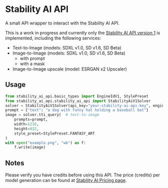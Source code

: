 # Stability AI API

A small API wrapper to interact with the Stability AI API.

This is a work in progress and currently only the
[Stability AI API version 1](https://platform.stability.ai/docs/api-reference#tag/Text-to-Image)
is implemented, including the following services:

* Text-to-Image (models: SDXL v1.0, SD v1.6, SD Beta)
* Image-to-Image (models: SDXL v1.0, SD v1.6, SD Beta)
  * with prompt
  * with a mask
* Image-to-Image upscale (model: ESRGAN x2 Upscaler)

## Usage

```python
from stability_ai_api.basic_types import EngineIdV1, StylePreset
from stability_ai_api.stability_ai_api import StabilityAiV1Solver
solver = StabilityAiV1Solver(api_key="your-stability-ai-api-key", engine_id=EngineIdV1.SDXL_10)
prompt = {"text": "a dog with funny hat holding a baseball bat"}
image = solver.tti_query(  # text-to-image
    prompts=prompt,
    width=1216,
    height=832,
    style_preset=StylePreset.FANTASY_ART
)
with open("example.png", "wb") as f:
    f.write(image)
```

## Notes

Please verify you have credits before using this API. The price (credits) per model generation
can be found at [Stability AI Pricing page](https://platform.stability.ai/pricing).
